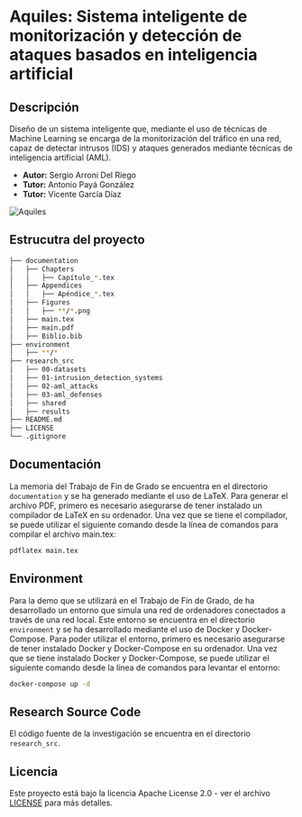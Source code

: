 # **Aquiles**: Sistema inteligente de monitorización  y detección de ataques basados en inteligencia artificial

## Descripción

Diseño de un sistema inteligente que, mediante el uso de técnicas de Machine Learning se encarga de la monitorización del tráfico en una red, capaz de detectar intrusos (IDS) y ataques generados mediante técnicas de inteligencia artificial (AML).

* **Autor:** Sergio Arroni Del Riego
* **Tutor:** Antonio Payá González
* **Tutor:** Vicente García Díaz

![Aquiles](documentation/Figures/Aquiles.png)

## Estrucutra del proyecto

```bash
├── documentation
│   ├── Chapters
│   │   ├── Capítulo_*.tex
│   ├── Appendices
│   │   ├── Apéndice_*.tex
│   ├── Figures
│   │   ├── **/*.png
│   ├── main.tex
│   ├── main.pdf
│   ├── Biblio.bib
├── environment
│   ├── **/*
├── research_src
│   ├── 00-datasets
│   ├── 01-intrusion_detection_systems
│   ├── 02-aml_attacks
│   ├── 03-aml_defenses
│   ├── shared
│   ├── results
├── README.md
├── LICENSE
└── .gitignore
```

## Documentación

La memoria del Trabajo de Fin de Grado se encuentra en el directorio `documentation` y se ha generado mediante el uso de LaTeX. Para generar el archivo PDF, primero es necesario asegurarse de tener instalado un compilador de LaTeX en su ordenador. Una vez que se tiene el compilador, se puede utilizar el siguiente comando desde la línea de comandos para compilar el archivo main.tex:

```bash
pdflatex main.tex
```

## Environment

Para la demo que se utilizará en el Trabajo de Fin de Grado, de ha desarrollado un entorno que simula una red de ordenadores conectados a través de una red local. Este entorno se encuentra en el directorio `environment` y se ha desarrollado mediante el uso de Docker y Docker-Compose. Para poder utilizar el entorno, primero es necesario asegurarse de tener instalado Docker y Docker-Compose en su ordenador. Una vez que se tiene instalado Docker y Docker-Compose, se puede utilizar el siguiente comando desde la línea de comandos para levantar el entorno:

```bash
docker-compose up -d
```

## Research Source Code

El código fuente de la investigación se encuentra en el directorio `research_src`.

## Licencia

Este proyecto está bajo la licencia Apache License 2.0 - ver el archivo [LICENSE](LICENSE) para más detalles.
